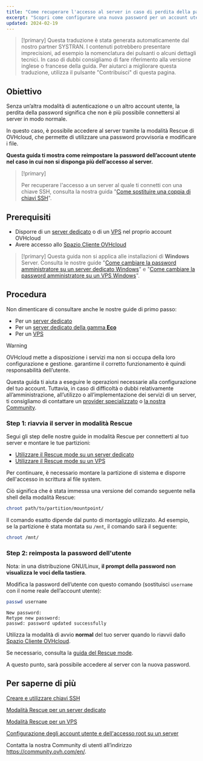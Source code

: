 ```yaml
---
title: "Come recuperare l'accesso al server in caso di perdita della password dell'utente"
excerpt: "Scopri come configurare una nuova password per un account utente su un sistema operativo GNU/Linux in modalità Rescue OVHcloud"
updated: 2024-02-19
---
```



> [!primary]
> Questa traduzione è stata generata automaticamente dal nostro partner SYSTRAN. I contenuti potrebbero presentare imprecisioni, ad esempio la nomenclatura dei pulsanti o alcuni dettagli tecnici. In caso di dubbi consigliamo di fare riferimento alla versione inglese o francese della guida. Per aiutarci a migliorare questa traduzione, utilizza il pulsante "Contribuisci" di questa pagina.
>

## Obiettivo

Senza un’altra modalità di autenticazione o un altro account utente, la perdita della password significa che non è più possibile connettersi al server in modo normale.

In questo caso, è possibile accedere al server tramite la modalità Rescue di OVHcloud, che permette di utilizzare una password provvisoria e modificare i file.

**Questa guida ti mostra come reimpostare la password dell’account utente nel caso in cui non si disponga più dell’accesso al server.**

> [!primary]
>
> Per recuperare l'accesso a un server al quale ti connetti con una chiave SSH, consulta la nostra guida "[Come sostituire una coppia di chiavi SSH](/pages/bare_metal_cloud/dedicated_servers/replacing-lost-ssh-key)".
>

## Prerequisiti

- Disporre di un [server dedicato](https://www.ovhcloud.com/it/bare-metal/) o di un [VPS](https://www.ovhcloud.com/it/vps/) nel proprio account OVHcloud
- Avere accesso allo [Spazio Cliente OVHcloud](https://www.ovh.com/auth/?action=gotomanager&from=https://www.ovh.it/&ovhSubsidiary=it)

> [!primary]
> Questa guida non si applica alle installazioni di **Windows** Server. Consulta le nostre guide "[Come cambiare la password amministratore su un server dedicato Windows](/pages/bare_metal_cloud/dedicated_servers/rcw-changing-admin-password-on-windows)" e "[Come cambiare la password amministratore su un VPS Windows](/pages/bare_metal_cloud/virtual_private_servers/resetting_a_windows_password)".
>

## Procedura

Non dimenticare di consultare anche le nostre guide di primo passo:

- Per un [server dedicato](/pages/bare_metal_cloud/dedicated_servers/getting-started-with-dedicated-server)
- Per un [server dedicato della gamma **Eco**](/pages/bare_metal_cloud/dedicated_servers/getting-started-with-dedicated-server-eco)
- Per un [VPS](/pages/bare_metal_cloud/virtual_private_servers/starting_with_a_vps)

> [!warning]
>
> OVHcloud mette a disposizione i servizi ma non si occupa della loro configurazione e gestione. garantirne il corretto funzionamento è quindi responsabilità dell’utente.
>
> Questa guida ti aiuta a eseguire le operazioni necessarie alla configurazione del tuo account. Tuttavia, in caso di difficoltà o dubbi relativamente all’amministrazione, all’utilizzo o all’implementazione dei servizi di un server, ti consigliamo di contattare un [provider specializzato](https://partner.ovhcloud.com/it/directory/) o [la nostra Community](https://community.ovh.com/en/).
>

<a name="step1"></a>

### Step 1: riavvia il server in modalità Rescue

Segui gli step delle nostre guide in modalità Rescue per connetterti al tuo server e montare le tue partizioni:

- [Utilizzare il Rescue mode su un server dedicato](/pages/bare_metal_cloud/dedicated_servers/rescue_mode)
- [Utilizzare il Rescue mode su un VPS](/pages/bare_metal_cloud/virtual_private_servers/rescue)

Per continuare, è necessario montare la partizione di sistema e disporre dell'accesso in scrittura al file system.

Ciò significa che è stata immessa una versione del comando seguente nella shell della modalità Rescue:

```bash
chroot path/to/partition/mountpoint/
```

Il comando esatto dipende dal punto di montaggio utilizzato. Ad esempio, se la partizione è stata montata su `/mnt`, il comando sarà il seguente:

```bash
chroot /mnt/
```

### Step 2: reimposta la password dell'utente

Nota: in una distribuzione GNU/Linux, **il prompt della password non visualizza le voci della tastiera**.

Modifica la password dell’utente con questo comando (sostituisci `username` con il nome reale dell’account utente):

```bash
passwd username
```

```text
New password: 
Retype new password:
passwd: password updated successfully
```

Utilizza la modalità di avvio **normal** del tuo server quando lo riavvii dallo [Spazio Cliente OVHcloud](https://www.ovh.com/auth/?action=gotomanager&from=https://www.ovh.it/&ovhSubsidiary=it).

Se necessario, consulta la [guida del Rescue mode](#step1).

A questo punto, sarà possibile accedere al server con la nuova password.


## Per saperne di più

[Creare e utilizzare chiavi SSH](/pages/bare_metal_cloud/dedicated_servers/creating-ssh-keys-dedicated)

[Modalità Rescue per un server dedicato](/pages/bare_metal_cloud/dedicated_servers/rescue_mode)

[Modalità Rescue per un VPS](/pages/bare_metal_cloud/virtual_private_servers/rescue)

[Configurazione degli account utente e dell'accesso root su un server](/pages/bare_metal_cloud/dedicated_servers/changing_root_password_linux_ds)

Contatta la nostra Community di utenti all’indirizzo <https://community.ovh.com/en/>.